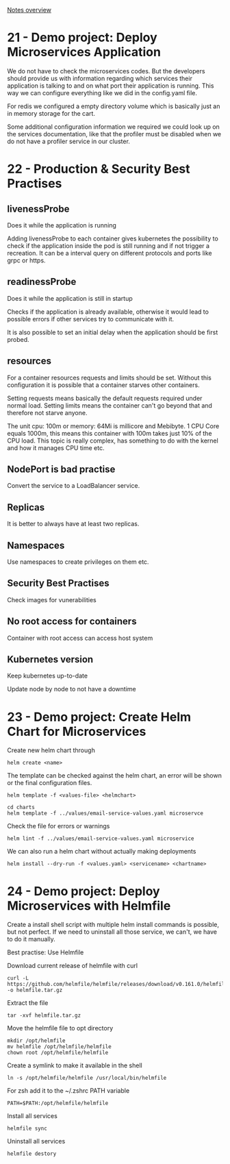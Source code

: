 [Notes overview](https://github.com/TheAbys/devops-bootcamp-certification-project/blob/master/README.md)

# 21 - Demo project: Deploy Microservices Application

We do not have to check the microservices codes. But the developers should provide us with information regarding which services their application is talking to and on what port their application is running.
This way we can configure everything like we did in the config.yaml file.

For redis we configured a empty directory volume which is basically just an in memory storage for the cart.

Some additional configuration information we required we could look up on the services documentation, like that the profiler must be disabled when we do not have a profiler service in our cluster.

# 22 - Production & Security Best Practises

## livenessProbe

Does it while the application is running

Adding livenessProbe to each container gives kubernetes the possibility to check if the application inside the pod is still running and if not trigger a recreation.
It can be a interval query on different protocols and ports like grpc or https.

## readinessProbe

Does it while the application is still in startup

Checks if the application is already available, otherwise it would lead to possible errors if other services try to communicate with it.

It is also possible to set an initial delay when the application should be first probed.

## resources

For a container resources requests and limits should be set. 
Without this configuration it is possible that a container starves other containers.

Setting requests means basically the default requests required under normal load.
Setting limits means the container can't go beyond that and therefore not starve anyone.

The unit cpu: 100m or memory: 64Mi is millicore and Mebibyte.
1 CPU Core equals 1000m, this means this container with 100m takes just 10% of the CPU load. This topic is really complex, has something to do with the kernel and how it manages CPU time etc.

## NodePort is bad practise

Convert the service to a LoadBalancer service.

## Replicas

It is better to always have at least two replicas.

## Namespaces

Use namespaces to create privileges on them etc.

## Security Best Practises

Check images for vunerabilities

## No root access for containers

Container with root access can access host system

## Kubernetes version

Keep kubernetes up-to-date

Update node by node to not have a downtime

# 23 - Demo project: Create Helm Chart for Microservices

Create new helm chart through

    helm create <name>

The template can be checked against the helm chart, an error will be shown or the final configuration files.

    helm template -f <values-file> <helmchart>

    cd charts
    helm template -f ../values/email-service-values.yaml microservce

Check the file for errors or warnings

    helm lint -f ../values/email-service-values.yaml microservice

We can also run a helm chart without actually making deployments

    helm install --dry-run -f <values.yaml> <servicename> <chartname>

# 24 - Demo project: Deploy Microservices with Helmfile

Create a install shell script with multiple helm install commands is possible, but not perfect.
If we need to uninstall all those service, we can't, we have to do it manually.

Best practise: Use Helmfile

Download current release of helmfile with curl

    curl -L https://github.com/helmfile/helmfile/releases/download/v0.161.0/helmfile_0.161.0_linux_amd64.tar.gz -o helmfile.tar.gz

Extract the file

    tar -xvf helmfile.tar.gz

Move the helmfile file to opt directory

    mkdir /opt/helmfile
    mv helmfile /opt/helmfile/helmfile
    chown root /opt/helmfile/helmfile

Create a symlink to make it available in the shell

    ln -s /opt/helmfile/helmfile /usr/local/bin/helmfile

For zsh add it to the ~/.zshrc PATH variable

    PATH=$PATH:/opt/helmfile/helmfile

Install all services

    helmfile sync

Uninstall all services

    helmfile destory
